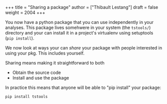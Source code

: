 +++
title = "Sharing a package"
author = ["Thibault Lestang"]
draft = false
weight = 2004
+++

You now have a python package that you can use independently in your analyses.
This package lives somehwere in your system (the `tstools/`) directory and your can install
it in a project's virtualenv using setuptools (`pip install`).

We now look at ways your can _share_ your package with people interested in using your pkg.
This includes yourself.

Sharing means making it straightforward to both

-   Obtain the source code
-   Install and use the package

In practice this means that anyone will be able to "pip install" your package:

```shell
pip install tstools
```
